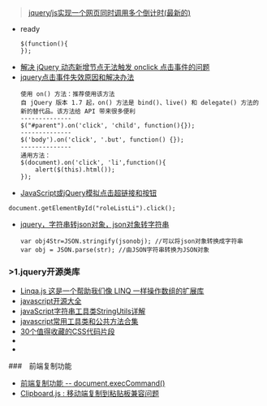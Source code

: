 
> [jquery/js实现一个网页同时调用多个倒计时(最新的)](https://blog.csdn.net/websites/article/details/50037611)
- ready
    ```
    $(function(){
    });
    ```
- [解决 jQuery 动态新增节点无法触发 onclick 点击事件的问题](https://blog.csdn.net/zcf980/article/details/83060286)
- [jquery点击事件失效原因和解决办法](https://www.cnblogs.com/leiting/p/9323539.html)
    ```
    使用 on() 方法：推荐使用该方法
    自 jQuery 版本 1.7 起，on() 方法是 bind()、live() 和 delegate() 方法的新的替代品。该方法给 API 带来很多便利
    --------------
    $("#parent").on('click', 'child', function(){});
    --------------
    $('body').on('click', '.but', function() {});
    --------------
    通用方法：
    $(document).on('click', 'li',function(){
        alert($(this).html());
    });
    ```
- [JavaScript或jQuery模拟点击超链接和按钮](https://www.cnblogs.com/freeweb/p/4797872.html)
```
document.getElementById("roleListLi").click();
```
- [jquery，字符串转json对象，json对象转字符串](https://www.cnblogs.com/alsf/p/7528104.html)
    ```
    var obj4Str=JSON.stringify(jsonobj); //可以将json对象转换成字符串
    var obj = JSON.parse(str); //由JSON字符串转换为JSON对象
    ```
### >1.jquery开源类库
- [Linqa.js 这是一个帮助我们像 LINQ 一样操作数组的扩展库](https://www.oschina.net/p/linqa-js/related?lang=0&p=69&sort=time)
- [javascript开源大全](https://www.cnblogs.com/yiliweichinasoft/p/3819699.html)
- [javaScript字符串工具类StringUtils详解](https://www.jb51.net/article/130051.htm)
- [javascript常用工具类和公共方法合集](http://www.htmleaf.com/ziliaoku/qianduanjiaocheng/201505311944.html)
- [30个值得收藏的CSS代码片段](http://www.htmleaf.com/ziliaoku/qianduanjiaocheng/201506011951.html)
- []()
- []()

###　前端复制功能
- [前端复制功能 -- document.execCommand()](https://www.jianshu.com/p/1ad45e4b2547)
- [Clipboard.js : 移动端复制到粘贴板兼容问题](https://www.jianshu.com/p/6b37e16fb47e)